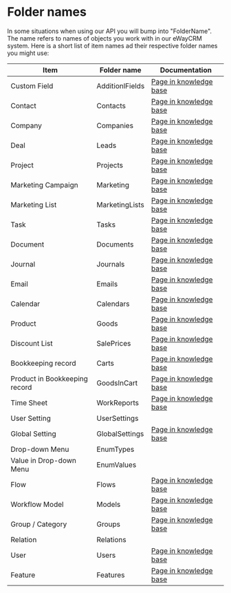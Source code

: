 # Folder names
In some situations when using our API you will bump into "FolderName". The name refers to names of objects you work with in our eWayCRM system. Here is a short list of item names ad their respective folder names you might use:

| Item | Folder name | Documentation |
|--|--|--|
| Custom Field | AdditionlFields | [Page in knowledge base](https://kb.eway-crm.com/documentation/5-administration-application/5-5-custom-field) |
| Contact | Contacts | [Page in knowledge base](https://kb.eway-crm.com/documentation/4-modules/contacts) |
| Company | Companies | [Page in knowledge base](https://kb.eway-crm.com/documentation/4-modules/companies) |
| Deal | Leads | [Page in knowledge base](https://kb.eway-crm.com/documentation/4-modules/leads) |
| Project | Projects | [Page in knowledge base](https://kb.eway-crm.com/documentation/4-modules/projects) |
| Marketing Campaign | Marketing | [Page in knowledge base](https://kb.eway-crm.com/documentation/4-modules/marketing) |
| Marketing List | MarketingLists | [Page in knowledge base](https://kb.eway-crm.com/documentation/4-modules/marketing) |
| Task | Tasks | [Page in knowledge base](https://kb.eway-crm.com/documentation/4-modules/tasks) |
| Document | Documents | [Page in knowledge base](https://kb.eway-crm.com/documentation/4-modules/documents) |
| Journal | Journals | [Page in knowledge base](https://kb.eway-crm.com/documentation/4-modules/journal) |
| Email | Emails | [Page in knowledge base](https://kb.eway-crm.com/documentation/4-modules/e-mails) |
| Calendar | Calendars | [Page in knowledge base](https://kb.eway-crm.com/documentation/4-modules/calendar) |
| Product | Goods | [Page in knowledge base](https://kb.eway-crm.com/documentation/4-modules/goods) |
| Discount List | SalePrices | [Page in knowledge base](https://kb.eway-crm.com/documentation/4-modules/sale-prices) |
| Bookkeeping record | Carts | [Page in knowledge base](https://kb.eway-crm.com/documentation/4-modules/carts) |
| Product in Bookkeeping record | GoodsInCart | [Page in knowledge base](https://kb.eway-crm.com/documentation/4-modules/carts) |
| Time Sheet | WorkReports | [Page in knowledge base](https://kb.eway-crm.com/documentation/4-modules/work-reports) |
| User Setting | UserSettings |  |
| Global Setting | GlobalSettings | [Page in knowledge base](https://kb.eway-crm.com/documentation/5-administration-application/5-7-global-settings) |
| Drop-down Menu | EnumTypes |  |
| Value in Drop-down Menu | EnumValues |  |
| Flow | Flows | [Page in knowledge base](https://kb.eway-crm.com/documentation/5-administration-application/5-11-workflow-diagrams) |
| Workflow Model | Models | [Page in knowledge base](https://kb.eway-crm.com/documentation/5-administration-application/5-11-workflow-diagrams) |
| Group / Category | Groups | [Page in knowledge base](https://kb.eway-crm.com/documentation/5-administration-application/5-2-groups) |
| Relation | Relations |  |
| User | Users | [Page in knowledge base](https://kb.eway-crm.com/documentation/4-modules/users) |
| Feature | Features | [Page in knowledge base](https://kb.eway-crm.com/documentation/5-administration-application/5-6-features) |
